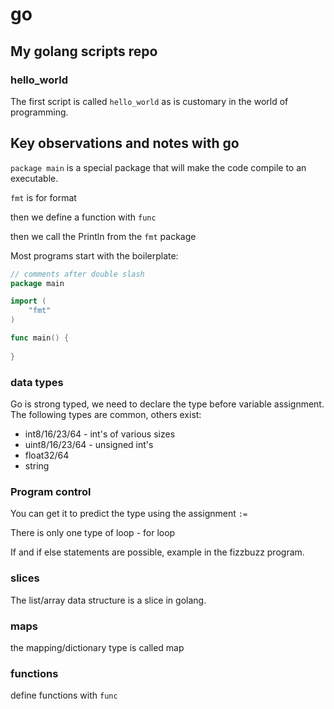 # go

## My golang scripts repo

### hello_world

The first script is called `hello_world` as is customary in the world of programming.

## Key observations and notes with go

`package main` is a special package that will make the code compile to an executable.

`fmt` is for format

then we define a function with `func`

then we call the Println from the `fmt` package

Most programs start with the boilerplate:

```go
// comments after double slash
package main

import (
	"fmt"
)

func main() {
	
}
```

### data types

Go is strong typed, we need to declare the type before variable assignment. The following types are common, others exist:

* int8/16/23/64 - int's of various sizes
* uint8/16/23/64 - unsigned int's
* float32/64
* string

### Program control

You can get it to predict the type using the assignment `:=`

There is only one type of loop - for loop

If and if else statements are possible, example in the fizzbuzz program.

### slices

The list/array data structure is a slice in golang.


### maps

the mapping/dictionary type is called map

### functions

define functions with `func`